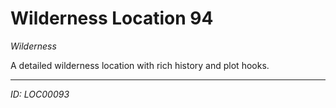 # Wilderness Location 94

*Wilderness*

A detailed wilderness location with rich history and plot hooks.

---
*ID: LOC00093*